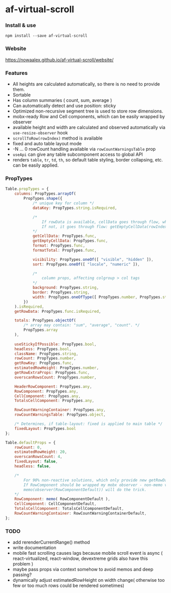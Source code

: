 # af-virtual-scroll

### Install & use
`npm install --save af-virtual-scroll`

### Website
https://nowaalex.github.io/af-virtual-scroll/website/

### Features
* All heights are calculated automatically, so there is no need to provide them.
* Sortable
* Has column summaries ( count, sum, average )
* Can automatically detect and use position: sticky
* Optimized non-recursive segment tree is used to store row dimensions.
* mobx-ready Row and Cell components, which can be easily wrapped by observer
* available height and width are calculated and observed automatically via `use-resize-observer` hook
* `scrollToRow(rowIndex)` method is available
* fixed and auto table layout mode
* -N ... 0 rowCount handling available via `rowCountWarningsTable` prop
* `useApi` can give any table subcomponent access to global API
* renders `table`, `tr`, `td`, `th`, so default table styling, border collapsing, etc. can be easily applied.


### PropTypes
```javascript
Table.propTypes = {
    columns: PropTypes.arrayOf(
        PropTypes.shape({
            /* unique key for column */
            dataKey: PropTypes.string.isRequired,

            /* 
                If rowData is available, cellData goes through flow, where each fn is optional: render(format((getCellData(rowData,rowIndex))),rowData)
                If not, it goes through flow: getEmptyCellData(rowIndex, column).
            */
            getCellData: PropTypes.func,
            getEmptyCellData: PropTypes.func,
            format: PropTypes.func,
            formatTotal: PropTypes.func,

            visibility: PropTypes.oneOf([ "visible", "hidden" ]),
            sort: PropTypes.oneOf([ "locale", "numeric" ]),

            /*
                column props, affecting colgroup > col tags
            */
            background: PropTypes.string,
            border: PropTypes.string,
            width: PropTypes.oneOfType([ PropTypes.number, PropTypes.string ])
        })
    ).isRequired,
    getRowData: PropTypes.func.isRequired,

    totals: PropTypes.objectOf(
        /* array may contain: "sum", "average", "count". */
        PropTypes.array
    ),
    
    useStickyIfPossible: PropTypes.bool,
    headless: PropTypes.bool,
    className: PropTypes.string,
    rowCount: PropTypes.number,
    getRowKey: PropTypes.func,
    estimatedRowHeight: PropTypes.number,
    getRowExtraProps: PropTypes.func,
    overscanRowsCount: PropTypes.number,

    HeaderRowComponent: PropTypes.any,
    RowComponent: PropTypes.any,
    CellComponent: PropTypes.any,
    TotalsCellComponent: PropTypes.any,

    RowCountWarningContainer: PropTypes.any,
    rowCountWarningsTable: PropTypes.object,

    /* Determines, if table-layout: fixed is applied to main table */
    fixedLayout: PropTypes.bool
};

Table.defaultProps = {
    rowCount: 0,
    estimatedRowHeight: 20,
    overscanRowsCount: 4,
    fixedLayout: false,
    headless: false,

    /*
        For 90% non-reactive solutions, which only provide new getRowData when data is changed, memo is ok.
        If RowComponent should be wrapped my mobx observer - non-memo version should be imported.
        memo(observer(RowComponentDefault)) will do the trick.
    */
    RowComponent: memo( RowComponentDefault ),
    CellComponent: CellComponentDefault,
    TotalsCellComponent: TotalsCellComponentDefault,
    RowCountWarningContainer: RowCountWarningContainerDefault,
};
```

### TODO
* add rerenderCurrentRange() method
* write documentation
* mobile fast scrolling causes lags because mobile scroll event is async ( react-virtualized, react-window, devextreme grids also have this problem )
* maybe pass props via context somehow to avoid memos and deep passing?
* dynamically adjust estimatedRowHeight on width change( otherwise too few or too much rows could be rendered sometimes)